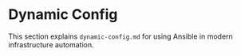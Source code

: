 # Dynamic Config

This section explains `dynamic-config.md` for using Ansible in modern infrastructure automation.